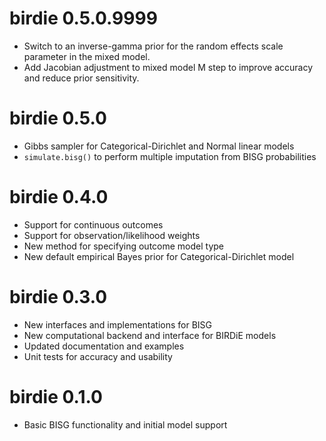 # birdie 0.5.0.9999

* Switch to an inverse-gamma prior for the random effects scale parameter in 
  the mixed model.
* Add Jacobian adjustment to mixed model M step to improve accuracy and reduce
  prior sensitivity.

# birdie 0.5.0

* Gibbs sampler for Categorical-Dirichlet and Normal linear models
* `simulate.bisg()` to perform multiple imputation from BISG probabilities

# birdie 0.4.0

* Support for continuous outcomes
* Support for observation/likelihood weights
* New method for specifying outcome model type
* New default empirical Bayes prior for Categorical-Dirichlet model

# birdie 0.3.0

* New interfaces and implementations for BISG
* New computational backend and interface for BIRDiE models
* Updated documentation and examples
* Unit tests for accuracy and usability

# birdie 0.1.0

* Basic BISG functionality and initial model support
